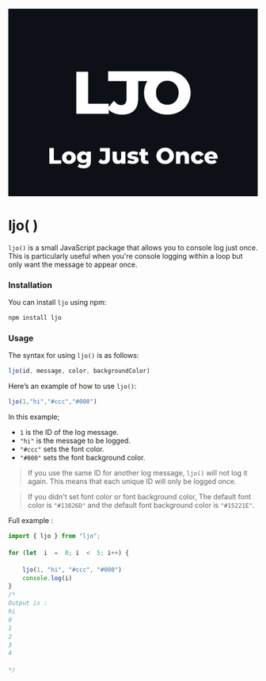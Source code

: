 ![ljo](https://github.com/lorens-osman-dev/ljo/blob/main/ljo.png?raw=true)

# ljo( )

`ljo()` is a small JavaScript package that allows you to console log just once. This is particularly useful when you're console logging within a loop but only want the message to appear once.

### Installation

You can install `ljo` using npm:

```bash
npm install ljo
```

### Usage

The syntax for using  `ljo()`  is as follows:

```javascript
ljo(id, message, color, backgroundColor)
```

Here’s an example of how to use  `ljo()`:

```javascript
ljo(1,"hi","#ccc","#000")
```

In this example;

-  `1`  is the ID of the log message.
-  `"hi"`  is the message to be logged.
-  `"#ccc"`  sets the font color.
-  `"#000"`  sets the font background color.

>If you use the same ID for another log message,  `ljo()`  will not log it again. This means that each unique ID will only be logged once.

>If you didn't set font color or font background color, The default font color is  `"#13826D"`  and the default font background color is  `"#15221E"`.

Full example :
```javascript
import { ljo } from "ljo";

for (let  i  =  0; i  <  5; i++) {

	ljo(1, "hi", "#ccc", "#000")
	console.log(i)
}
/* 
Output is :
hi
0
1
2
3
4

*/
```
